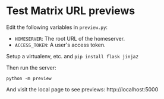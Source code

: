 # Test Matrix URL previews

Edit the following variables in `preview.py`:

* `HOMESERVER`: The root URL of the homeserver.
* `ACCESS_TOKEN`: A user's access token.

Setup a virtualenv, etc. and `pip install flask jinja2`

Then run the server:

`python -m preview`

And visit the local page to see previews: http://localhost:5000
